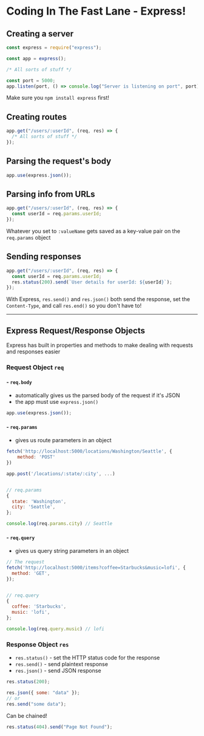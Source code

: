 # Coding In The Fast Lane - Express!

## Creating a server

```js
const express = require("express");

const app = express();

/* All sorts of stuff */

const port = 5000;
app.listen(port, () => console.log("Server is listening on port", port));
```

Make sure you `npm install express` first!

## Creating routes

```js
app.get("/users/:userId", (req, res) => {
  /* All sorts of stuff */
});
```

## Parsing the request's body

```js
app.use(express.json());
```

## Parsing info from URLs

```js
app.get("/users/:userId", (req, res) => {
  const userId = req.params.userId;
});
```

Whatever you set to `:valueName` gets saved as a key-value pair on the `req.params` object

## Sending responses

```js
app.get("/users/:userId", (req, res) => {
  const userId = req.params.userId;
  res.status(200).send(`User details for userId: ${userId}`);
});
```

With Express, `res.send()` and `res.json()` both send the response, set the `Content-Type`, and call `res.end()` so you don't have to!

---

## Express Request/Response Objects

Express has built in properties and methods to make dealing with requests and responses easier

### **Request Object `req`**

#### - **`req.body`**

- automatically gives us the parsed body of the request if it's JSON
- the app must use `express.json()`

```js
app.use(express.json());
```

#### - **`req.params`**

- gives us route parameters in an object

```js
fetch('http://localhost:5000/locations/Washington/Seattle', {
    method: 'POST'
})

app.post('/locations/:state/:city', ...)


// req.params
{
  state: 'Washington',
  city: 'Seattle',
};

console.log(req.params.city) // Seattle
```

#### - **`req.query`**

- gives us query string parameters in an object

```js
// The request
fetch('http://localhost:5000/items?coffee=Starbucks&music=lofi', {
  method: 'GET',
});


// req.query
{
  coffee: 'Starbucks',
  music: 'lofi',
};

console.log(req.query.music) // lofi
```

### **Response Object `res`**

- `res.status()` - set the HTTP status code for the response
- `res.send()` - send plaintext response
- `res.json()` - send JSON response

```js
res.status(200);

res.json({ some: "data" });
// or
res.send("some data");
```

Can be chained!

```js
res.status(404).send("Page Not Found");
```
